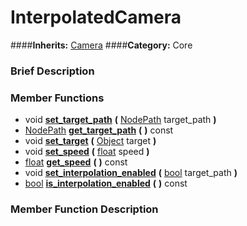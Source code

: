 #  InterpolatedCamera  
####**Inherits:** [Camera](class_camera)
####**Category:** Core

###  Brief Description  


###  Member Functions 
  * void  **[set&#95;target&#95;path](#set_target_path)**  **(** [NodePath](class_nodepath) target_path  **)**
  * [NodePath](class_nodepath)  **[get&#95;target&#95;path](#get_target_path)**  **(** **)** const
  * void  **[set&#95;target](#set_target)**  **(** [Object](class_object) target  **)**
  * void  **[set&#95;speed](#set_speed)**  **(** [float](class_float) speed  **)**
  * [float](class_float)  **[get&#95;speed](#get_speed)**  **(** **)** const
  * void  **[set&#95;interpolation&#95;enabled](#set_interpolation_enabled)**  **(** [bool](class_bool) target_path  **)**
  * [bool](class_bool)  **[is&#95;interpolation&#95;enabled](#is_interpolation_enabled)**  **(** **)** const

###  Member Function Description  
